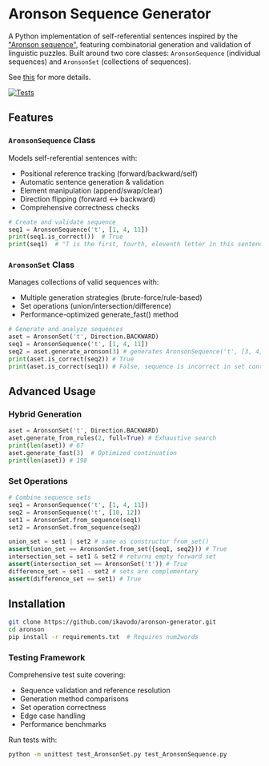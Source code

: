 # Aronson Sequence Generator

A Python implementation of self-referential sentences inspired by the ["Aronson sequence"](https://oeis.org/A005224), featuring combinatorial generation and validation of linguistic puzzles. Built around two core classes: `AronsonSequence` (individual sequences) and `AronsonSet` (collections of sequences).

See [this](https://ikavodo.github.io/aronson-1/) for more details.

[![Tests](https://img.shields.io/badge/tests-90%25%20coverage-green)](https://github.com/ikavodo/aronson-generator/actions)

## Features

### `AronsonSequence` Class
Models self-referential sentences with:
- Positional reference tracking (forward/backward/self)
- Automatic sentence generation & validation
- Element manipulation (append/swap/clear)
- Direction flipping (forward ↔ backward)
- Comprehensive correctness checks

```python
# Create and validate sequence
seq1 = AronsonSequence('t', [1, 4, 11])
print(seq1.is_correct())  # True
print(seq1)  # "T is the first, fourth, eleventh letter in this sentence..."
```

### `AronsonSet` Class
Manages collections of valid sequences with:

- Multiple generation strategies (brute-force/rule-based)
- Set operations (union/intersection/difference)
- Performance-optimized generate_fast() method

```python
# Generate and analyze sequences
aset = AronsonSet('t', Direction.BACKWARD)
seq1 = AronsonSequence('t', [1, 4, 11])
seq2 = aset.generate_aronson(3) # generates AronsonSequence('t', [3, 4, 11], Direction.BACKWARD)
print(aset.is_correct(seq2)) # True
print(aset.is_correct(seq1)) # False, sequence is incorrect in set context
```

## Advanced Usage
### Hybrid Generation
```python
aset = AronsonSet('t', Direction.BACKWARD)
aset.generate_from_rules(2, full=True) # Exhaustive search
print(len(aset)) # 67
aset.generate_fast(3)  # Optimized continuation
print(len(aset)) # 198
```

### Set Operations
```python
# Combine sequence sets
seq1 = AronsonSequence('t', [1, 4, 11])
seq2 = AronsonSequence('t', [10, 12])
set1 = AronsonSet.from_sequence(seq1)
set2 = AronsonSet.from_sequence(seq2) 

union_set = set1 | set2 # same as constructor from_set() 
assert(union_set == AronsonSet.from_set({seq1, seq2})) # True
intersection_set = set1 & set2 # returns empty forward set
assert(intersection_set == AronsonSet('t')) # True
difference_set = set1 - set2 # sets are complementary
assert(difference_set == set1) # True
```

## Installation
```bash
git clone https://github.com/ikavodo/aronson-generator.git
cd aronson
pip install -r requirements.txt  # Requires num2words
```

### Testing Framework
Comprehensive test suite covering:

- Sequence validation and reference resolution
- Generation method comparisons
- Set operation correctness
- Edge case handling
- Performance benchmarks

Run tests with:
```bash
python -m unittest test_AronsonSet.py test_AronsonSequence.py
```

